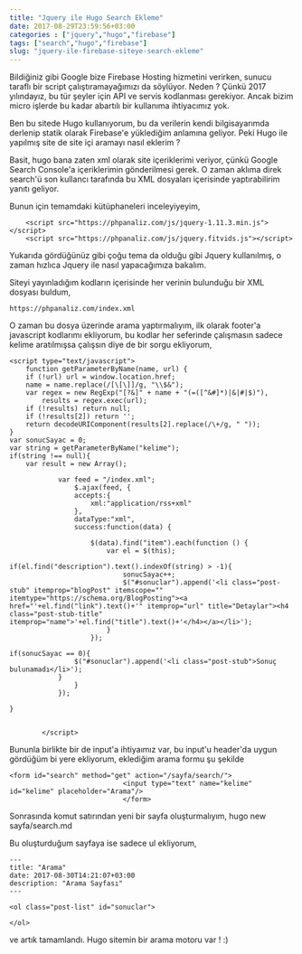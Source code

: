 ```yaml
---
title: "Jquery ile Hugo Search Ekleme"
date: 2017-08-29T23:59:56+03:00
categories : ["jquery","hugo","firebase"]
tags: ["search","hugo","firebase"]
slug: "jquery-ile-firebase-siteye-search-ekleme"
---
```


Bildiğiniz gibi Google bize Firebase Hosting hizmetini verirken, sunucu taraflı bir script çalıştıramayağımızı da söylüyor. Neden ? Çünkü 2017 yılındayız, bu tür şeyler için API ve servis kodlanması gerekiyor. Ancak bizim micro işlerde bu kadar abartılı bir kullanıma ihtiyacımız yok. 

Ben bu sitede Hugo kullanıyorum, bu da verilerin kendi bilgisayarımda derlenip statik olarak Firebase'e yüklediğim anlamına geliyor. Peki Hugo ile yapılmış site de site içi aramayı nasıl eklerim ?

Basit, hugo bana zaten xml olarak site içeriklerimi veriyor, çünkü Google Search Console'a içeriklerimin gönderilmesi gerek. O zaman aklıma direk search'ü son kullancı tarafında bu XML dosyaları içerisinde yaptırabilirim yanıtı geliyor.

Bunun için temamdaki kütüphaneleri inceleyiyeyim,

        <script src="https://phpanaliz.com/js/jquery-1.11.3.min.js"></script>
        <script src="https://phpanaliz.com/js/jquery.fitvids.js"></script>

Yukarıda gördüğünüz gibi çoğu tema da olduğu gibi Jquery kullanılmış, o zaman hızlıca Jquery ile nasıl yapacağımıza bakalım.

Siteyi yayınladığım kodların içerisinde her verinin bulunduğu bir XML dosyası buldum,

    https://phpanaliz.com/index.xml

O zaman bu dosya üzerinde arama yaptırmalıyım, ilk olarak footer'a javascript kodlarımı ekliyorum, bu kodlar her seferinde çalışmasın sadece kelime aratılmışsa çalışsın diye de bir sorgu ekliyorum,

     
    <script type="text/javascript">
        function getParameterByName(name, url) {
        if (!url) url = window.location.href;
        name = name.replace(/[\[\]]/g, "\\$&");
        var regex = new RegExp("[?&]" + name + "(=([^&#]*)|&|#|$)"),
            results = regex.exec(url);
        if (!results) return null;
        if (!results[2]) return '';
        return decodeURIComponent(results[2].replace(/\+/g, " "));
    }
    var sonucSayac = 0;
    var string = getParameterByName("kelime");
    if(string !== null){
        var result = new Array();
       
                var feed = "/index.xml";
                    $.ajax(feed, {
                    accepts:{
                        xml:"application/rss+xml"
                    },
                    dataType:"xml",
                    success:function(data) {
                        
                        $(data).find("item").each(function () {
                            var el = $(this);
                                if(el.find("description").text().indexOf(string) > -1){
                                sonucSayac++;
                                $("#sonuclar").append('<li class="post-stub" itemprop="blogPost" itemscope="" itemtype="https://schema.org/BlogPosting"><a href="'+el.find("link").text()+'" itemprop="url" title="Detaylar"><h4 class="post-stub-title" itemprop="name">'+el.find("title").text()+'</h4></a></li>');    
                            }
                        });
                
    if(sonucSayac == 0){
                    $("#sonuclar").append('<li class="post-stub">Sonuç bulunamadı</li>');
                }
                    }   
                });
                
    }
            
    
            </script>

Bununla birlikte bir de input'a ihtiyaımız var, bu input'u header'da uygun gördüğüm bi yere ekliyorum, eklediğim arama formu şu şekilde

    <form id="search" method="get" action="/sayfa/search/">
                                <input type="text" name="kelime" id="kelime" placeholder="Arama"/>
                                </form>

Sonrasında komut satırından yeni bir sayfa oluşturmalıyım,
    hugo new sayfa/search.md

Bu oluşturduğum sayfaya ise sadece ul ekliyorum, 

    ---
    title: "Arama"
    date: 2017-08-30T14:21:07+03:00
    description: "Arama Sayfası"
    ---

    <ol class="post-list" id="sonuclar">

    </ol>

ve artık tamamlandı. Hugo sitemin bir arama motoru var ! :) 